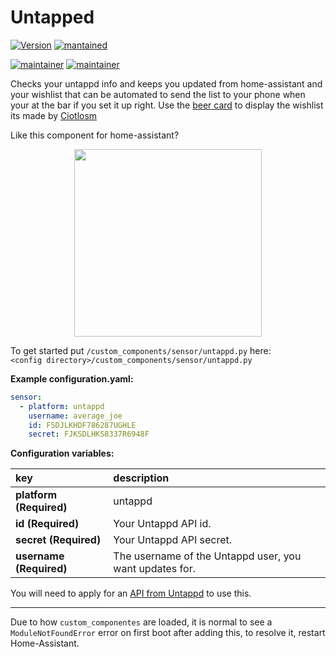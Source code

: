 # Untapped
  
[![Version](https://img.shields.io/badge/version-0.0.8-green.svg?style=for-the-badge)](#) [![mantained](https://img.shields.io/maintenance/yes/2018.svg?style=for-the-badge)](#)

[![maintainer](https://img.shields.io/badge/maintainer-Peter%20Skopa%20%40swetoast-blue.svg?style=for-the-badge)](#) [![maintainer](https://img.shields.io/badge/maintainer-Ian%20Richardson%20%40iantrich-blue.svg?style=for-the-badge)](#)


Checks your untappd info and keeps you updated from home-assistant and your wishlist that can be automated to send the list to your phone when your at the bar if you set it up right. Use the [beer card](https://github.com/ciotlosm/custom-lovelace/tree/master/beer-card) to display the wishlist its made by [Ciotlosm](https://github.com/ciotlosm)

  Like this component for home-assistant?


<div style="text-align: center">
  <a href="https://www.paypal.me/swetoast">
    <img src="http://www.libertymachinenews.com/uploads/5/8/4/3/58432585/7594747_orig.png" width="300" />
  </a>
</div>



To get started put `/custom_components/sensor/untappd.py` here:  
`<config directory>/custom_components/sensor/untappd.py`  
  
**Example configuration.yaml:**
```yaml
sensor:
  - platform: untappd
    username: average_joe
    id: FSDJLKHDF786287UGHLE
    secret: FJKSDLHKS8337R6948F
```
**Configuration variables:**  
  
key | description  
:--- | :---  
**platform (Required)** | untappd  
**id (Required)** | Your Untappd API id.  
**secret (Required)** | Your Untappd API secret.  
**username (Required)** | The username of the Untappd user, you want updates for.  
  
You will need to apply for an [API from Untappd](https://untappd.com/api) to use this.  
  
***
Due to how `custom_componentes` are loaded, it is normal to see a `ModuleNotFoundError` error on first boot after adding this, to resolve it, restart Home-Assistant.
